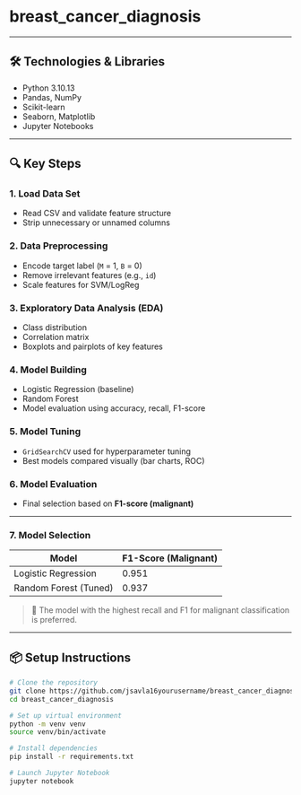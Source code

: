 # breast_cancer_diagnosis


---

## 🛠️ Technologies & Libraries

- Python 3.10.13
- Pandas, NumPy
- Scikit-learn
- Seaborn, Matplotlib
- Jupyter Notebooks

---

## 🔍 Key Steps

### 1. Load Data Set
- Read CSV and validate feature structure
- Strip unnecessary or unnamed columns

### 2. Data Preprocessing
- Encode target label (`M` = 1, `B` = 0)
- Remove irrelevant features (e.g., `id`)
- Scale features for SVM/LogReg

### 3. Exploratory Data Analysis (EDA)
- Class distribution
- Correlation matrix
- Boxplots and pairplots of key features

### 4. Model Building
- Logistic Regression (baseline)
- Random Forest
- Model evaluation using accuracy, recall, F1-score

### 5. Model Tuning
- `GridSearchCV` used for hyperparameter tuning
- Best models compared visually (bar charts, ROC)

### 6. Model Evaluation
- Final selection based on **F1-score (malignant)**

---

### 7. Model Selection

| Model                   | F1-Score (Malignant) |
|------------------------|----------------------|
| Logistic Regression     | 0.951                |
| Random Forest (Tuned)   | 0.937                |

> 📌 The model with the highest recall and F1 for malignant classification is preferred.

---

## 📦 Setup Instructions

```bash
# Clone the repository
git clone https://github.com/jsavla16yourusername/breast_cancer_diagnosis.git
cd breast_cancer_diagnosis

# Set up virtual environment
python -m venv venv
source venv/bin/activate

# Install dependencies
pip install -r requirements.txt

# Launch Jupyter Notebook
jupyter notebook
